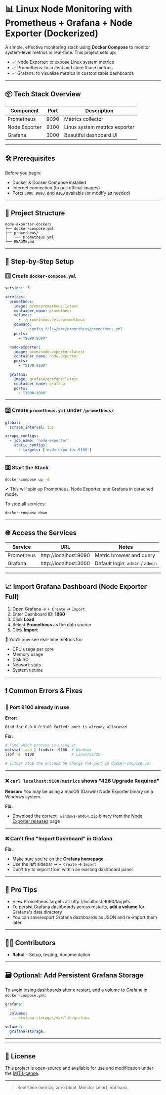 # 📊 Linux Node Monitoring with Prometheus + Grafana + Node Exporter (Dockerized)

A simple, effective monitoring stack using **Docker Compose** to monitor system-level metrics in real-time. This project sets up:

- ✅ Node Exporter: to expose Linux system metrics  
- ✅ Prometheus: to collect and store those metrics  
- ✅ Grafana: to visualize metrics in customizable dashboards  

---

## 📦 Tech Stack Overview

| Component       | Port  | Description                        |
|----------------|-------|------------------------------------|
| Prometheus     | 9090  | Metrics collector                  |
| Node Exporter  | 9100  | Linux system metrics exporter      |
| Grafana        | 3000  | Beautiful dashboard UI             |

---

## 🛠️ Prerequisites

Before you begin:

- Docker & Docker Compose installed  
- Internet connection (to pull official images)  
- Ports `3000`, `9090`, and `9100` available (or modify as needed)

---

## 🧾 Project Structure

```
node-exporter-docker/
├── docker-compose.yml
├── prometheus/
│   └── prometheus.yml
└── README.md
```

---

## 🧩 Step-by-Step Setup

### 1️⃣ Create `docker-compose.yml`

```yaml
version: '3'

services:
  prometheus:
    image: prom/prometheus:latest
    container_name: prometheus
    volumes:
      - ./prometheus:/etc/prometheus
    command:
      - '--config.file=/etc/prometheus/prometheus.yml'
    ports:
      - "9090:9090"

  node-exporter:
    image: prom/node-exporter:latest
    container_name: node-exporter
    ports:
      - "9100:9100"

  grafana:
    image: grafana/grafana:latest
    container_name: grafana
    ports:
      - "3000:3000"
```

---

### 2️⃣ Create `prometheus.yml` under `/prometheus/`

```yaml
global:
  scrape_interval: 15s

scrape_configs:
  - job_name: 'node-exporter'
    static_configs:
      - targets: ['node-exporter:9100']
```

---

### 3️⃣ Start the Stack

```bash
docker-compose up -d
```

✔ This will spin up Prometheus, Node Exporter, and Grafana in detached mode.

To stop all services:

```bash
docker-compose down
```

---

## 🌐 Access the Services

| Service     | URL                      | Notes                   |
|-------------|--------------------------|--------------------------|
| Prometheus  | http://localhost:9090     | Metric browser and query |
| Grafana     | http://localhost:3000     | Default login: `admin` / `admin` |

---

## 📈 Import Grafana Dashboard (Node Exporter Full)

1. Open Grafana → `+ Create` → `Import`
2. Enter Dashboard ID: **1860**
3. Click **Load**
4. Select **Prometheus** as the data source
5. Click **Import**

🎉 You'll now see real-time metrics for:

- CPU usage per core
- Memory usage
- Disk I/O
- Network stats
- System uptime

---

## ❗ Common Errors & Fixes

### 🔴 Port 9100 already in use

**Error:**
```
Bind for 0.0.0.0:9100 failed: port is already allocated
```

**Fix:**
```bash
# Find which process is using it
netstat -aon | findstr :9100  # Windows
lsof -i :9100                 # Linux/macOS

# Either stop the process OR change the port in docker-compose.yml
```

---

### ❌ `curl localhost:9100/metrics` shows "426 Upgrade Required"

**Reason:** You may be using a macOS (Darwin) Node Exporter binary on a Windows system.

**Fix:**
- Download the correct `.windows-amd64.zip` binary from the [Node Exporter releases](https://prometheus.io/download/#node_exporter) page

---

### ❌ Can't find "Import Dashboard" in Grafana

**Fix:**
- Make sure you're on the **Grafana homepage**
- Use the left sidebar → `+ Create` → `Import`
- Don't try to import from within an existing dashboard panel

---

## 🧠 Pro Tips

- View Prometheus targets at: http://localhost:9090/targets  
- To persist Grafana dashboards across restarts, **add a volume** for Grafana's data directory
- You can save/export Grafana dashboards as JSON and re-import them later

---

## 👨‍💻 Contributors

- **Rahul** – Setup, testing, documentation

---

## 🗃️ Optional: Add Persistent Grafana Storage

To avoid losing dashboards after a restart, add a volume to Grafana in `docker-compose.yml`:

```yaml
grafana:
  ...
  volumes:
    - grafana-storage:/var/lib/grafana

volumes:
  grafana-storage:
```

---

---

## 📜 License

This project is open-source and available for use and modification under the [MIT License](LICENSE).

---

> Real-time metrics, zero bloat. Monitor smart, not hard.
```
